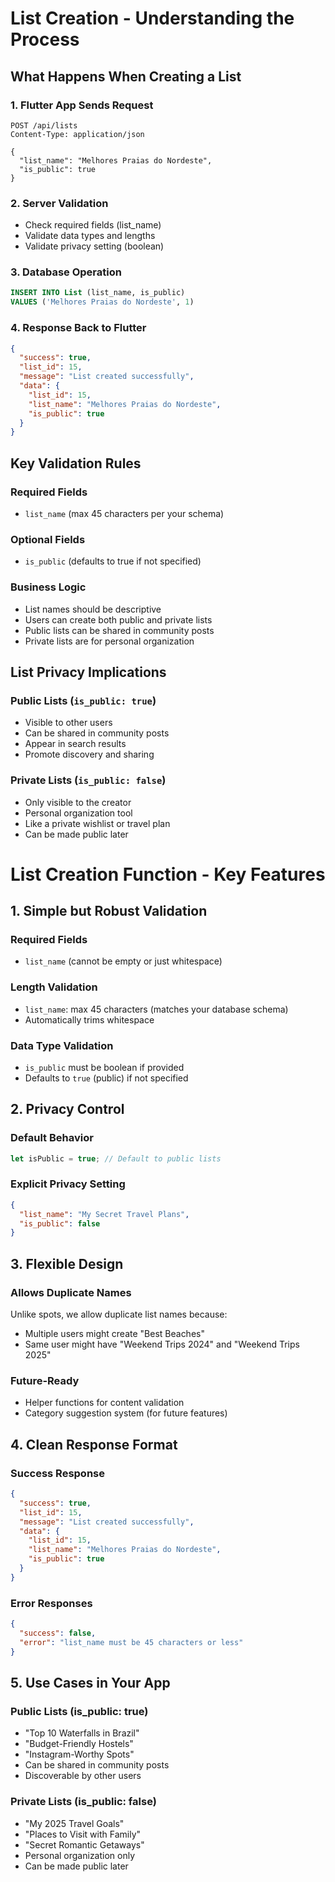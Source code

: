 # List Creation - Understanding the Process

## What Happens When Creating a List

### 1. Flutter App Sends Request
```http
POST /api/lists
Content-Type: application/json

{
  "list_name": "Melhores Praias do Nordeste",
  "is_public": true
}
```

### 2. Server Validation
- Check required fields (list_name)
- Validate data types and lengths
- Validate privacy setting (boolean)

### 3. Database Operation
```sql
INSERT INTO List (list_name, is_public)
VALUES ('Melhores Praias do Nordeste', 1)
```

### 4. Response Back to Flutter
```json
{
  "success": true,
  "list_id": 15,
  "message": "List created successfully",
  "data": {
    "list_id": 15,
    "list_name": "Melhores Praias do Nordeste",
    "is_public": true
  }
}
```

## Key Validation Rules

### Required Fields
- `list_name` (max 45 characters per your schema)

### Optional Fields
- `is_public` (defaults to true if not specified)

### Business Logic
- List names should be descriptive
- Users can create both public and private lists
- Public lists can be shared in community posts
- Private lists are for personal organization

## List Privacy Implications

### Public Lists (`is_public: true`)
- Visible to other users
- Can be shared in community posts
- Appear in search results
- Promote discovery and sharing

### Private Lists (`is_public: false`) 
- Only visible to the creator
- Personal organization tool
- Like a private wishlist or travel plan
- Can be made public later

# List Creation Function - Key Features

## 1. **Simple but Robust Validation**

### Required Fields
- `list_name` (cannot be empty or just whitespace)

### Length Validation
- `list_name`: max 45 characters (matches your database schema)
- Automatically trims whitespace

### Data Type Validation
- `is_public` must be boolean if provided
- Defaults to `true` (public) if not specified

## 2. **Privacy Control**

### Default Behavior
```javascript
let isPublic = true; // Default to public lists
```

### Explicit Privacy Setting
```json
{
  "list_name": "My Secret Travel Plans",
  "is_public": false
}
```

## 3. **Flexible Design**

### Allows Duplicate Names
Unlike spots, we allow duplicate list names because:
- Multiple users might create "Best Beaches"
- Same user might have "Weekend Trips 2024" and "Weekend Trips 2025"

### Future-Ready
- Helper functions for content validation
- Category suggestion system (for future features)

## 4. **Clean Response Format**

### Success Response
```json
{
  "success": true,
  "list_id": 15,
  "message": "List created successfully", 
  "data": {
    "list_id": 15,
    "list_name": "Melhores Praias do Nordeste",
    "is_public": true
  }
}
```

### Error Responses
```json
{
  "success": false,
  "error": "list_name must be 45 characters or less"
}
```

## 5. **Use Cases in Your App**

### Public Lists (is_public: true)
- "Top 10 Waterfalls in Brazil"
- "Budget-Friendly Hostels"
- "Instagram-Worthy Spots"
- Can be shared in community posts
- Discoverable by other users

### Private Lists (is_public: false)  
- "My 2025 Travel Goals"
- "Places to Visit with Family"
- "Secret Romantic Getaways"
- Personal organization only
- Can be made public later